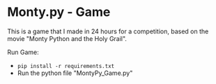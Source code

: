 # Monty.py - Game
This is a game that I made in 24 hours for a competition,
based on the movie "Monty Python and the Holy Grail".

Run Game:
- `pip install -r requirements.txt`
- Run the python file "MontyPy_Game.py"

